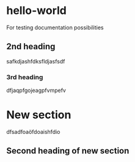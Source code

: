 # hello-world
For testing documentation possibilities
## 2nd heading
safkdjashfdksfldjasfsdf
### 3rd heading
dfjaqpfgojeagpfvmpefv
# New section
dfsadfoaöfdoaishfdio
## Second heading of new section
